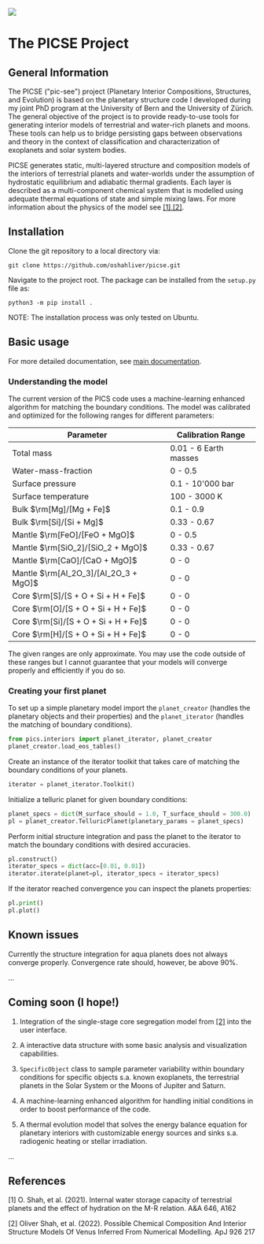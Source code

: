 ![](assets/chapter_hydro.png)

# The PICSE Project

## General Information

The PICSE ("pic-see") project (Planetary Interior Compositions, Structures, and Evolution) is based on the planetary structure code I developed during my joint PhD program at the University of Bern and the University of Zürich. The general objective of the project is to provide ready-to-use tools for generating interior models of terrestrial and water-rich planets and moons. These tools can help us to bridge persisting gaps between observations and theory in the context of classification and characterization of exoplanets and solar system bodies.

PICSE generates static, multi-layered structure and composition models of the interiors of terrestrial planets and water-worlds under the assumption of hydrostatic equilibrium and adiabatic thermal gradients. Each layer is described as a multi-component chemical system that is modelled using adequate thermal equations of state and simple mixing laws. For more information about the physics of the model see [[1],[2]](#1).

## Installation

Clone the git repository to a local directory via:

```
git clone https://github.com/oshahliver/picse.git
```

Navigate to the project root. The package can be installed from the `setup.py` file as:

```
python3 -m pip install .
```

NOTE: The installation process was only tested on Ubuntu.

## Basic usage

For more detailed documentation, see [main documentation](./docs/README.md).

### Understanding the model

The current version of the PICS code uses a machine-learning enhanced algorithm for matching the boundary conditions. The model was calibrated and optimized for the following ranges for different parameters:

| Parameter                             | Calibration Range     |
| ------------------------------------- | --------------------- |
| Total mass                            | 0.01 - 6 Earth masses |
| Water-mass-fraction                   | 0 - 0.5               |
| Surface pressure                      | 0.1 - 10'000 bar      |
| Surface temperature                   | 100 - 3000 K          |
| Bulk $\rm[Mg]/[Mg + Fe]$              | 0.1 - 0.9             |
| Bulk $\rm[Si]/[Si + Mg]$              | 0.33 - 0.67           |
| Mantle $\rm[FeO]/[FeO + MgO]$         | 0 - 0.5               |
| Mantle $\rm[SiO_2]/[SiO_2 + MgO]$     | 0.33 - 0.67           |
| Mantle $\rm[CaO]/[CaO + MgO]$         | 0 - 0                 |
| Mantle $\rm[Al_2O_3]/[Al_2O_3 + MgO]$ | 0 - 0                 |
| Core $\rm[S]/[S + O + Si + H + Fe]$   | 0 - 0                 |
| Core $\rm[O]/[S + O + Si + H + Fe]$   | 0 - 0                 |
| Core $\rm[Si]/[S + O + Si + H + Fe]$  | 0 - 0                 |
| Core $\rm[H]/[S + O + Si + H + Fe]$   | 0 - 0                 |

The given ranges are only approximate. You may use the code outside of these ranges but I cannot guarantee that your models will converge properly and efficiently if you do so.

### Creating your first planet

To set up a simple planetary model import the `planet_creator` (handles the planetary objects and their properties) and the `planet_iterator` (handles the matching of boundary conditions).

```python
from pics.interiors import planet_iterator, planet_creator
planet_creator.load_eos_tables()
```

Create an instance of the iterator toolkit that takes care of matching the boundary conditions of your planets.

```python
iterator = planet_iterator.Toolkit()
```

Initialize a telluric planet for given boundary conditions:

```python
planet_specs = dict(M_surface_should = 1.0, T_surface_should = 300.0)
pl = planet_creator.TelluricPlanet(planetary_params = planet_specs)
```

Perform initial structure integration and pass the planet to the iterator to match the boundary conditions with desired accuracies.

```python
pl.construct()
iterator_specs = dict(acc=[0.01, 0.01])
iterator.iterate(planet=pl, iterator_specs = iterator_specs)
```

If the iterator reached convergence you can inspect the planets properties:

```python
pl.print()
pl.plot()
```

## Known issues

Currently the structure integration for aqua planets does not always converge properly. Convergence rate should, however, be above 90%.

...

## Coming soon (I hope!)

1. Integration of the single-stage core segregation model from [[2]](#1) into the user interface.

2. A interactive data structure with some basic analysis and visualization capabilities.

3. `SpecificObject` class to sample parameter variability within boundary conditions for specific objects s.a. known exoplanets, the terrestrial planets in the Solar System or the Moons of Jupiter and Saturn.

4. A machine-learning enhanced algorithm for handling initial conditions in order to boost performance of the code.

5. A thermal evolution model that solves the energy balance equation for planetary interiors with customizable energy sources and sinks s.a. radiogenic heating or stellar irradiation.

...

## References

<a id="1">[1]</a>
O. Shah, et al. (2021).
Internal water storage capacity of terrestrial planets and the effect of hydration on the M-R relation.
A&A 646, A162

<a id="2">[2]</a>
Oliver Shah, et al. (2022).
Possible Chemical Composition And Interior Structure Models Of Venus Inferred From Numerical Modelling.
ApJ 926 217
